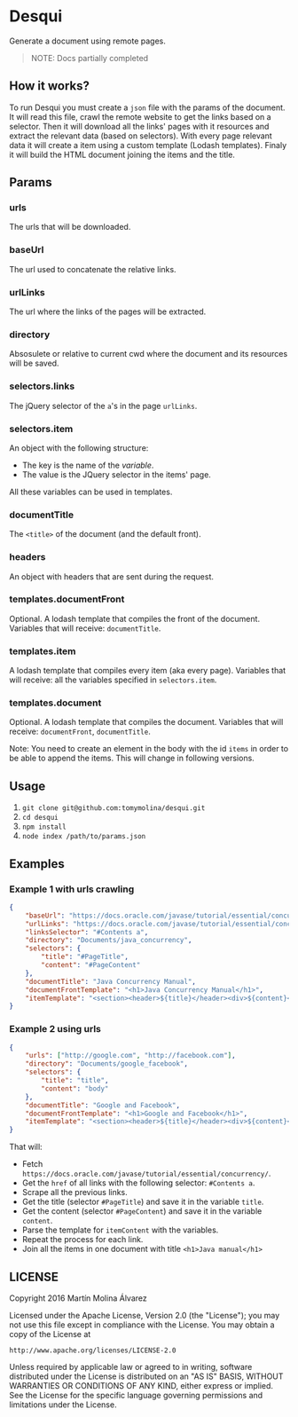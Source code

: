 # Desqui
Generate a document using remote pages.

> NOTE: Docs partially completed

## How it works?
To run Desqui you must create a `json` file with the params of the document.
It will read this file, crawl the remote website to get the links based on a selector.
Then it will download all the links' pages with it resources and extract the relevant data (based on selectors).
With every page relevant data it will create a item using a custom template (Lodash templates).
Finaly it will build the HTML document joining the items and the title.

## Params
### urls
The urls that will be downloaded.

### baseUrl
The url used to concatenate the relative links.

### urlLinks
The url where the links of the pages will be extracted.

### directory
Absosulete or relative to current cwd where the document and its resources will be saved.

### selectors.links
The jQuery selector of the `a`'s in the page `urlLinks`.

### selectors.item
An object with the following structure:

- The key is the name of the *variable*.
- The value is the JQuery selector in the items' page.

All these variables can be used in templates.

### documentTitle
The `<title>` of the document (and the default front).

### headers
An object with headers that are sent during the request.

### templates.documentFront
Optional. A lodash template that compiles the front of the document. Variables that will receive: `documentTitle`.

### templates.item
A lodash template that compiles every item (aka every page). Variables that will receive: all the variables specified in `selectors.item`.

### templates.document
Optional. A lodash template that compiles the document. Variables that will receive: `documentFront`, `documentTitle`.

Note: You need to create an element in the body with the id `items` in order to be able to append the items. This will change in following versions.

## Usage
1. `git clone git@github.com:tomymolina/desqui.git`
2. `cd desqui`
3. `npm install`
4. `node index /path/to/params.json`


## Examples
### Example 1 with urls crawling
```json
{
    "baseUrl": "https://docs.oracle.com/javase/tutorial/essential/concurrency/",
    "urlLinks": "https://docs.oracle.com/javase/tutorial/essential/concurrency/",
    "linksSelector": "#Contents a",
    "directory": "Documents/java_concurrency",
    "selectors": {
        "title": "#PageTitle",
        "content": "#PageContent"
    },
    "documentTitle": "Java Concurrency Manual",
    "documentFrontTemplate": "<h1>Java Concurrency Manual</h1>",
    "itemTemplate": "<section><header>${title}</header><div>${content}</div></section>"
}
```

### Example 2 using urls
```json
{
    "urls": ["http://google.com", "http://facebook.com"],
    "directory": "Documents/google_facebook",
    "selectors": {
        "title": "title",
        "content": "body"
    },
    "documentTitle": "Google and Facebook",
    "documentFrontTemplate": "<h1>Google and Facebook</h1>",
    "itemTemplate": "<section><header>${title}</header><div>${content}</div></section>"
}
```

That will:

- Fetch `https://docs.oracle.com/javase/tutorial/essential/concurrency/`.
- Get the `href` of all links with the following selector: `#Contents a`.
- Scrape all the previous links.
- Get the title (selector `#PageTitle`) and save it in the variable `title`.
- Get the content (selector `#PageContent`) and save it in the variable `content`.
- Parse the template for `itemContent` with the variables.
- Repeat the process for each link.
- Join all the items in one document with title `<h1>Java manual</h1>`

## LICENSE
Copyright 2016 Martín Molina Álvarez

Licensed under the Apache License, Version 2.0 (the "License");
you may not use this file except in compliance with the License.
You may obtain a copy of the License at

    http://www.apache.org/licenses/LICENSE-2.0

Unless required by applicable law or agreed to in writing, software
distributed under the License is distributed on an "AS IS" BASIS,
WITHOUT WARRANTIES OR CONDITIONS OF ANY KIND, either express or implied.
See the License for the specific language governing permissions and
limitations under the License.
